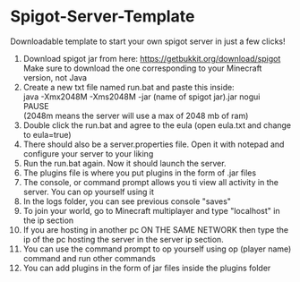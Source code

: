 # Spigot-Server-Template
Downloadable template to start your own spigot server in just a few clicks! <br />
1. Download spigot jar from here: https://getbukkit.org/download/spigot
Make sure to download the one corresponding to
your Minecraft version, not Java
2. Create a new txt file named run.bat and paste this inside: <br />
java -Xmx2048M -Xms2048M -jar (name of spigot jar).jar nogui <br />
PAUSE <br />
(2048m means the server will use a max of 2048 mb of ram)<br />
3. Double click the run.bat and agree to the eula (open eula.txt and change to eula=true)
3. There should also be a server.properties file. Open it with notepad and configure your server to your liking 
4. Run the run.bat again. Now it should launch the server.
5. The plugins file is where you put plugins in the form of .jar files
6. The console, or command prompt allows you ti view all activity in the server. You can op yourself using it
7. In the logs folder, you can see previous console "saves"
8. To join your world, go to Minecraft multiplayer and type "localhost" in the ip section
9. If you are hosting in another pc ON THE SAME NETWORK then type the ip of the pc hosting the server in the server ip section. 
10. You can use the command prompt to op yourself using op (player name) command and run other commands 
11. You can add plugins in the form of jar files inside the plugins folder
